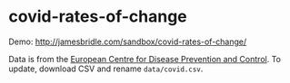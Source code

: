# covid-rates-of-change

Demo: <a href="http://jamesbridle.com/sandbox/covid-rates-of-change/">http://jamesbridle.com/sandbox/covid-rates-of-change/</a>

Data is from the <a href="https://www.ecdc.europa.eu/en/publications-data/download-todays-data-geographic-distribution-covid-19-cases-worldwide">European Centre for Disease Prevention and Control</a>. To update, download CSV and rename `data/covid.csv`.
